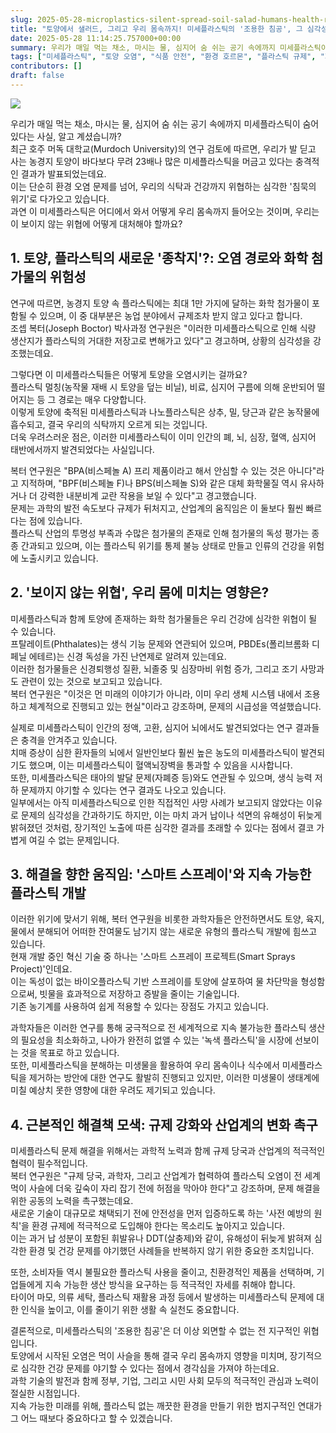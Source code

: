 ```yaml
---
slug: 2025-05-28-microplastics-silent-spread-soil-salad-humans-health-risks-solutions
title: "토양에서 샐러드, 그리고 우리 몸속까지! 미세플라스틱의 '조용한 침공', 그 심각성과 해결책을 알아볼까요?"
date: 2025-05-28 11:14:25.757000+00:00
summary: 우리가 매일 먹는 채소, 마시는 물, 심지어 숨 쉬는 공기 속에까지 미세플라스틱이 숨어있다는 사실, 알고 계셨습니까?
tags: ["미세플라스틱", "토양 오염", "식품 안전", "환경 호르몬", "플라스틱 규제", "지속 가능한 플라스틱"]
contributors: []
draft: false
---
```


![](https://blogger.googleusercontent.com/img/a/AVvXsEgQOh9zQVWezqBFI49qgSIFks7XYtinlSs3khXHOfNAhuzI_ImO9MznlMTfUVPM7s9F1qciAu-ZBz1iGPpwBy9Oc5PWNykvl7sjIuUfU3wZSZ_MT6sdaj9Ny25nrBKjcJBg8Qxs2O-ZVqM6c-DyBsXAiiveZXiOhrtJBfzEczS3InmXR9TWRZbrCoTlszw)

우리가 매일 먹는 채소, 마시는 물, 심지어 숨 쉬는 공기 속에까지 미세플라스틱이 숨어있다는 사실, 알고 계셨습니까?<br /> 최근 호주 머독 대학교(Murdoch University)의 연구 검토에 따르면, 우리가 발 딛고 사는 농경지 토양이 바다보다 무려 23배나 많은 미세플라스틱을 머금고 있다는 충격적인 결과가 발표되었는데요.<br /> 이는 단순히 환경 오염 문제를 넘어, 우리의 식탁과 건강까지 위협하는 심각한 '침묵의 위기'로 다가오고 있습니다.<br /> 과연 이 미세플라스틱은 어디에서 와서 어떻게 우리 몸속까지 들어오는 것이며, 우리는 이 보이지 않는 위협에 어떻게 대처해야 할까요?<br />

## 1. 토양, 플라스틱의 새로운 '종착지'?: 오염 경로와 화학 첨가물의 위험성

연구에 따르면, 농경지 토양 속 플라스틱에는 최대 1만 가지에 달하는 화학 첨가물이 포함될 수 있으며, 이 중 대부분은 농업 분야에서 규제조차 받지 않고 있다고 합니다.<br /> 조셉 복터(Joseph Boctor) 박사과정 연구원은 "이러한 미세플라스틱으로 인해 식량 생산지가 플라스틱의 거대한 저장고로 변해가고 있다"고 경고하며, 상황의 심각성을 강조했는데요.<br />

그렇다면 이 미세플라스틱들은 어떻게 토양을 오염시키는 걸까요?<br /> 플라스틱 멀칭(농작물 재배 시 토양을 덮는 비닐), 비료, 심지어 구름에 의해 운반되어 떨어지는 등 그 경로는 매우 다양합니다.<br /> 이렇게 토양에 축적된 미세플라스틱과 나노플라스틱은 상추, 밀, 당근과 같은 농작물에 흡수되고, 결국 우리의 식탁까지 오르게 되는 것입니다.<br /> 더욱 우려스러운 점은, 이러한 미세플라스틱이 이미 인간의 폐, 뇌, 심장, 혈액, 심지어 태반에서까지 발견되었다는 사실입니다.<br />

복터 연구원은 "BPA(비스페놀 A) 프리 제품이라고 해서 안심할 수 있는 것은 아니다"라고 지적하며, "BPF(비스페놀 F)나 BPS(비스페놀 S)와 같은 대체 화학물질 역시 유사하거나 더 강력한 내분비계 교란 작용을 보일 수 있다"고 경고했습니다.<br /> 문제는 과학의 발전 속도보다 규제가 뒤처지고, 산업계의 움직임은 이 둘보다 훨씬 빠르다는 점에 있습니다.<br /> 플라스틱 산업의 투명성 부족과 수많은 첨가물의 존재로 인해 첨가물의 독성 평가는 종종 간과되고 있으며, 이는 플라스틱 위기를 통제 불능 상태로 만들고 인류의 건강을 위험에 노출시키고 있습니다.<br />

## 2. '보이지 않는 위협', 우리 몸에 미치는 영향은?

미세플라스틱과 함께 토양에 존재하는 화학 첨가물들은 우리 건강에 심각한 위협이 될 수 있습니다.<br /> 프탈레이트(Phthalates)는 생식 기능 문제와 연관되어 있으며, PBDEs(폴리브롬화 디페닐 에테르)는 신경 독성을 가진 난연제로 알려져 있는데요.<br /> 이러한 첨가물들은 신경퇴행성 질환, 뇌졸중 및 심장마비 위험 증가, 그리고 조기 사망과도 관련이 있는 것으로 보고되고 있습니다.<br /> 복터 연구원은 "이것은 먼 미래의 이야기가 아니라, 이미 우리 생체 시스템 내에서 조용하고 체계적으로 진행되고 있는 현실"이라고 강조하며, 문제의 시급성을 역설했습니다.<br />

실제로 미세플라스틱이 인간의 정액, 고환, 심지어 뇌에서도 발견되었다는 연구 결과들은 충격을 안겨주고 있습니다.<br /> 치매 증상이 심한 환자들의 뇌에서 일반인보다 훨씬 높은 농도의 미세플라스틱이 발견되기도 했으며, 이는 미세플라스틱이 혈액뇌장벽을 통과할 수 있음을 시사합니다.<br /> 또한, 미세플라스틱은 태아의 발달 문제(자폐증 등)와도 연관될 수 있으며, 생식 능력 저하 문제까지 야기할 수 있다는 연구 결과도 나오고 있습니다.<br /> 일부에서는 아직 미세플라스틱으로 인한 직접적인 사망 사례가 보고되지 않았다는 이유로 문제의 심각성을 간과하기도 하지만, 이는 마치 과거 납이나 석면의 유해성이 뒤늦게 밝혀졌던 것처럼, 장기적인 노출에 따른 심각한 결과를 초래할 수 있다는 점에서 결코 가볍게 여길 수 없는 문제입니다.<br />

## 3. 해결을 향한 움직임: '스마트 스프레이'와 지속 가능한 플라스틱 개발

이러한 위기에 맞서기 위해, 복터 연구원을 비롯한 과학자들은 안전하면서도 토양, 육지, 물에서 분해되어 어떠한 잔여물도 남기지 않는 새로운 유형의 플라스틱 개발에 힘쓰고 있습니다.<br /> 현재 개발 중인 혁신 기술 중 하나는 '스마트 스프레이 프로젝트(Smart Sprays Project)'인데요.<br /> 이는 독성이 없는 바이오플라스틱 기반 스프레이를 토양에 살포하여 물 차단막을 형성함으로써, 빗물을 효과적으로 저장하고 증발을 줄이는 기술입니다.<br /> 기존 농기계를 사용하여 쉽게 적용할 수 있다는 장점도 가지고 있습니다.<br />

과학자들은 이러한 연구를 통해 궁극적으로 전 세계적으로 지속 불가능한 플라스틱 생산의 필요성을 최소화하고, 나아가 완전히 없앨 수 있는 '녹색 플라스틱'을 시장에 선보이는 것을 목표로 하고 있습니다.<br /> 또한, 미세플라스틱을 분해하는 미생물을 활용하여 우리 몸속이나 식수에서 미세플라스틱을 제거하는 방안에 대한 연구도 활발히 진행되고 있지만, 이러한 미생물이 생태계에 미칠 예상치 못한 영향에 대한 우려도 제기되고 있습니다.<br />

## 4. 근본적인 해결책 모색: 규제 강화와 산업계의 변화 촉구

미세플라스틱 문제 해결을 위해서는 과학적 노력과 함께 규제 당국과 산업계의 적극적인 협력이 필수적입니다.<br /> 복터 연구원은 "규제 당국, 과학자, 그리고 산업계가 협력하여 플라스틱 오염이 전 세계 먹이 사슬에 더욱 깊숙이 자리 잡기 전에 허점을 막아야 한다"고 강조하며, 문제 해결을 위한 공동의 노력을 촉구했는데요.<br /> 새로운 기술이 대규모로 채택되기 전에 안전성을 먼저 입증하도록 하는 '사전 예방의 원칙'을 환경 규제에 적극적으로 도입해야 한다는 목소리도 높아지고 있습니다.<br /> 이는 과거 납 성분이 포함된 휘발유나 DDT(살충제)와 같이, 유해성이 뒤늦게 밝혀져 심각한 환경 및 건강 문제를 야기했던 사례들을 반복하지 않기 위한 중요한 조치입니다.<br />

또한, 소비자들 역시 불필요한 플라스틱 사용을 줄이고, 친환경적인 제품을 선택하며, 기업들에게 지속 가능한 생산 방식을 요구하는 등 적극적인 자세를 취해야 합니다.<br /> 타이어 마모, 의류 세탁, 플라스틱 재활용 과정 등에서 발생하는 미세플라스틱 문제에 대한 인식을 높이고, 이를 줄이기 위한 생활 속 실천도 중요합니다.<br />

결론적으로, 미세플라스틱의 '조용한 침공'은 더 이상 외면할 수 없는 전 지구적인 위협입니다.<br /> 토양에서 시작된 오염은 먹이 사슬을 통해 결국 우리 몸속까지 영향을 미치며, 장기적으로 심각한 건강 문제를 야기할 수 있다는 점에서 경각심을 가져야 하는데요.<br /> 과학 기술의 발전과 함께 정부, 기업, 그리고 시민 사회 모두의 적극적인 관심과 노력이 절실한 시점입니다.<br /> 지속 가능한 미래를 위해, 플라스틱 없는 깨끗한 환경을 만들기 위한 범지구적인 연대가 그 어느 때보다 중요하다고 할 수 있겠습니다.<br />


